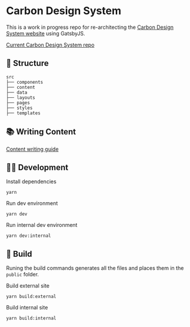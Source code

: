 # Carbon Design System

This is a work in progress repo for re-architecting the [Carbon Design System website](http://www.carbondesignsystem.com) using GatsbyJS.

[Current Carbon Design System repo](https://github.com/carbon-design-system/design-system-website)

## 📂 Structure

```
src
├── components
├── content
├── data
├── layouts
├── pages
├── styles
├── templates
```

## 📚 Writing Content

[Content writing guide](CONTENT.md)

## 👩‍💻 Development

Install dependencies

```
yarn
```

Run dev environment

```
yarn dev
```

Run internal dev environment

```
yarn dev:internal
```

## 🚀 Build

Runing the build commands generates all the files and places them in the `public` folder.

Build external site

```
yarn build:external
```

Build internal site

```
yarn build:internal
```
